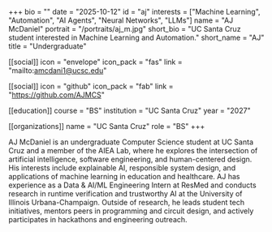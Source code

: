 +++
bio = ""
date = "2025-10-12"
id = "aj"
interests = ["Machine Learning", "Automation", "AI Agents", "Neural Networks", "LLMs"]
name = "AJ McDaniel"
portrait = "/portraits/aj_m.jpg"
short_bio = "UC Santa Cruz student interested in Machine Learning and Automation."
short_name = "AJ"
title = "Undergraduate"

[[social]]
icon = "envelope"
icon_pack = "fas"
link = "mailto:amcdani1@ucsc.edu"

[[social]]
icon = "github"
icon_pack = "fab"
link = "https://github.com/AJMCS"

[[education]]
course = "BS"
institution = "UC Santa Cruz"
year = "2027"

[[organizations]]
name = "UC Santa Cruz"
role = "BS"
+++

AJ McDaniel is an undergraduate Computer Science student at UC Santa Cruz and a member of the AIEA Lab, where he explores the intersection of artificial intelligence, software engineering, and human-centered design. His interests include explainable AI, responsible system design, and applications of machine learning in education and healthcare. AJ has experience as a Data & AI/ML Engineering Intern at ResMed and conducts research in runtime verification and trustworthy AI at the University of Illinois Urbana-Champaign. Outside of research, he leads student tech initiatives, mentors peers in programming and circuit design, and actively participates in hackathons and engineering outreach.